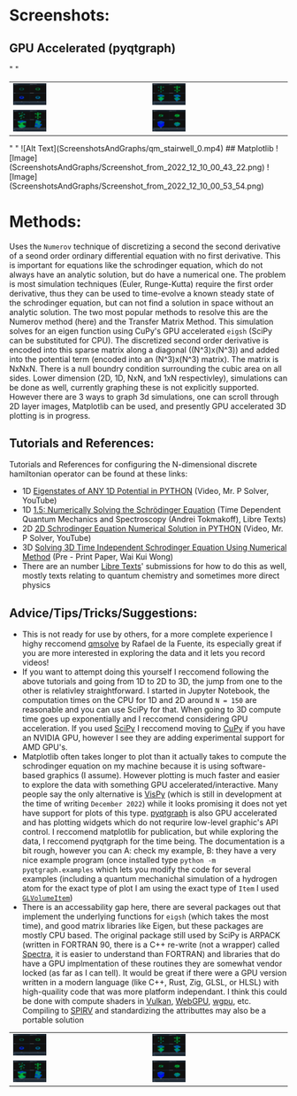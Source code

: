 # Screenshots: 
## GPU Accelerated (pyqtgraph)
<table>
    <tr>
        <td><img src="ScreenshotsAndGraphs/Screenshot_from_2024_10_30_23_20_39.png" width="25%" height="25%"/></td>
        <td><img src="ScreenshotsAndGraphs/Screenshot_from_2024_10_30_22_07_42.png" width="25%" height="25%"/></td>
    </td>
    <tr>
        <td><img src="ScreenshotsAndGraphs/Screenshot_from_2024_10_30_21_43_14.png" width="25%" height="25%"/></td>"
        <td><img src="ScreenshotsAndGraphs/Screenshot_from_2024_10_30_22_27_31.png" width="25%" height="25%"/></td>"
    </td>
</table>
<table>
    <tr>
        <td><img src="ScreenshotsAndGraphs/Screenshot_from_2024_10_30_23_20_39.png" width="25%" height="25%"/></td>
        <td><img src="ScreenshotsAndGraphs/Screenshot_from_2024_10_30_22_07_42.png" width="25%" height="25%"/></td>
    </td>
    <tr>
        <td><img src="ScreenshotsAndGraphs/Screenshot_from_2024_10_30_21_43_14.png" width="25%" height="25%"/></td>"
        <td><img src="ScreenshotsAndGraphs/Screenshot_from_2024_10_30_22_27_31.png" width="25%" height="25%"/></td>"
    </td>
![Alt Text](ScreenshotsAndGraphs/qm_stairwell_0.mp4)
## Matplotlib
![Image](ScreenshotsAndGraphs/Screenshot_from_2022_12_10_00_43_22.png)
![Image](ScreenshotsAndGraphs/Screenshot_from_2022_12_10_00_53_54.png)

# Methods: 
Uses the `Numerov` technique of discretizing a second the second derivative of a seond order ordinary differential equation with no first derivative. This is important for equations like the schrodinger equation, which do not always have an analytic solution, but do have a numerical one. The problem is most simulation techniques (Euler, Runge-Kutta) require the first order derivative, thus they can be used to time-evolve a known steady state of the schrodinger equation, but can not find a solution in space without an analytic solution. The two most popular methods to resolve this are the Numerov method (here) and the Transfer Matrix Method. This simulation solves for an eigen function using CuPy's GPU accelerated `eigsh` (SciPy can be substituted for CPU). The discretized second order derivative is encoded into this sparse matrix along a diagonal ((N^3)x(N^3)) and added into the potential term (encoded into an (N^3)x(N^3) matrix). The matrix is NxNxN. There is a null boundry condition surrounding the cubic area on all sides. Lower dimension (2D, 1D, NxN, and 1xN respectivley), simulations can be done as well, currently graphing these is not explicitly supported. However there are 3 ways to graph 3d simulations, one can scroll through 2D layer images, Matplotlib can be used, and presently GPU accelerated 3D plotting is in progress.



## Tutorials and References: 
Tutorials and References for configuring the N-dimensional discrete hamiltonian operator can be found at these links: 
- 1D [Eigenstates of ANY 1D Potential in PYTHON](https://youtu.be/ay0zZ8SUMSk) (Video, Mr. P Solver, YouTube)
- 1D [1.5: Numerically Solving the Schrödinger Equation](https://chem.libretexts.org/Bookshelves/Physical_and_Theoretical_Chemistry_Textbook_Maps/Time_Dependent_Quantum_Mechanics_and_Spectroscopy_(Tokmakoff)/01:_Overview_of_Time-Independent_Quantum_Mechanics/1.05:_Numerically_Solving_the_Schrodinger_Equation) (Time Dependent Quantum Mechanics and Spectroscopy (Andrei Tokmakoff), Libre Texts)
- 2D [2D Schrodinger Equation Numerical Solution in PYTHON](https://youtu.be/DF1SnjXZcbM) (Video, Mr. P Solver, YouTube)
- 3D [Solving 3D Time Independent Schrodinger Equation Using Numerical Method](http://dx.doi.org/10.13140/RG.2.2.13878.01602/1) (Pre - Print Paper, Wai Kui Wong)
- There are an number [Libre Texts](https://libretexts.org/)' submissions for how to do this as well, mostly texts relating to quantum chemistry and sometimes more direct physics 

## Advice/Tips/Tricks/Suggestions: 
- This is not ready for use by others, for a more complete experience I highy reccomend [qmsolve](https://github.com/quantum-visualizations/qmsolve) by Rafael de la Fuente, its especially great if you are more interested in exploring the data and it lets you record videos!
- If you want to attempt doing this yourself I reccomend following the above tutorials and going from 1D to 2D to 3D, the jump from one to the other is relativley straightforward. I started in Jupyter Notebook, the computation times on the CPU for 1D and 2D around `N = 150` are reasonable and you can use SciPy for that. When going to 3D compute time goes up exponentially and I reccomend considering GPU acceleration. If you used [SciPy](https://scipy.org/) I reccomend moving to [CuPy](https://cupy.dev/) if you have an NVIDIA GPU, however I see they are adding experimental support for AMD GPU's.
- Matplotlib often takes longer to plot than it actually takes to compute the schrodinger equation on my machine because it is using software-based graphics (I assume). However plotting is much faster and easier to explore the data with something GPU accelerated/interactive. Many people say the only alternative is [VisPy](https://vispy.org/) (which is still in development at the time of writing `December 2022`) while it looks promising it does not yet have support for plots of this type. [pyqtgraph](https://www.pyqtgraph.org/) is also GPU accelerated and has plotting widgets which do not requrire low-level graphic's API control. I reccomend matplotlib for publication, but while exploring the data, I reccomend pyqtgraph for the time being. The documentation is a bit rough, however you can A: check my example, B: they have a very nice example program (once installed type `python -m pyqtgraph.examples` which lets you modify the code for several examples (including a quantum mechanichal simulation of a hydrogen atom for the exact type of plot I am using the exact type of `Item` I used [`GLVolumeItem`](https://pyqtgraph.readthedocs.io/en/latest/api_reference/3dgraphics/glvolumeitem.html))
- There is an accessability gap here, there are several packages out that implement the underlying functions for `eigsh` (which takes the most time), and good matrix libraries like Eigen, but these packages are mostly CPU based. The original package still used by SciPy is ARPACK (written in FORTRAN 90, there is a C++ re-write (not a wrapper) called [Spectra](https://github.com/yixuan/spectra), it is easier to understand than FORTRAN) and libraries that do have a GPU implmentation of these routines they are somewhat vendor locked (as far as I can tell). It would be great if there were a GPU version written in a modern language (like C++, Rust, Zig, GLSL, or HLSL) with high-quaility code that was more platform independant. I think this could be done with compute shaders in [Vulkan](https://www.vulkan.org/), [WebGPU](https://gpuweb.github.io/gpuweb/), [wgpu](https://wgpu.rs/), etc. Compiling to [SPIRV](https://www.khronos.org/opengl/wiki/SPIR-V) and standardizing the attributtes may also be a portable solution


